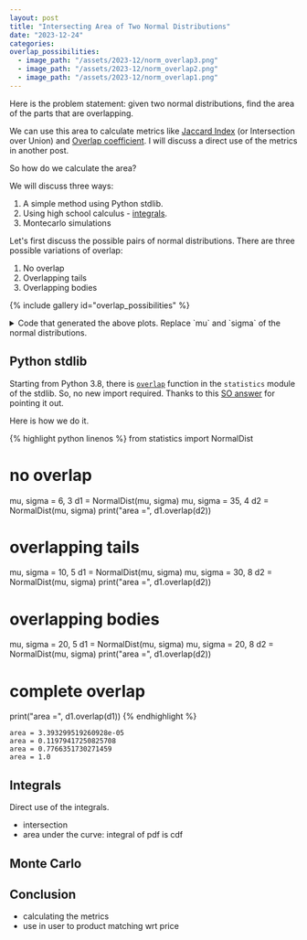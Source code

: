 ```yaml
---
layout: post
title: "Intersecting Area of Two Normal Distributions"
date: "2023-12-24"
categories:
overlap_possibilities:
  - image_path: "/assets/2023-12/norm_overlap3.png"
  - image_path: "/assets/2023-12/norm_overlap2.png"
  - image_path: "/assets/2023-12/norm_overlap1.png"
---
```


Here is the problem statement: given two normal distributions, find the area of the parts that are overlapping.

We can use this area to calculate metrics like [Jaccard Index](https://en.wikipedia.org/wiki/Jaccard_index) (or Intersection over Union) and [Overlap coefficient](https://en.wikipedia.org/wiki/Overlap_coefficient). I will discuss a direct use of the metrics in another post.

So how do we calculate the area?

We will discuss three ways:

1. A simple method using Python stdlib.
2. Using high school calculus - [integrals](https://en.wikipedia.org/wiki/Integral).
3. Montecarlo simulations

Let's first discuss the possible pairs of normal distributions. There are three possible variations of overlap:

1. No overlap
2. Overlapping tails
3. Overlapping bodies

{% include gallery id="overlap_possibilities" %}

<details close>
<summary>Code that generated the above plots. Replace `mu` and `sigma` of the normal distributions.</summary>

{% highlight python linenos %}
mu, sigma = 6, 3
d1 = NormalDist(mu, sigma)

mu, sigma = 35, 4
d2 = NormalDist(mu, sigma)

x = np.linspace(-10, 50, 150)
y1 = np.array([d1.pdf(i) for i in x])
y2 = np.array([d2.pdf(i) for i in x])

# Set the figsize
fig, ax = plt.subplots(figsize=(10, 6))
ax.plot(x, y1, label=f"mu = {d1.mean}; sigma = {d1.stdev}")
ax.plot(x, y2, label=f"mu = {d2.mean}; sigma = {d2.stdev}")
ax.fill_between(x, np.minimum(y1, y2), color="green", alpha=0.3)

ax.legend()
plt.show()
{% endhighlight %}
</details>

## Python stdlib

Starting from Python 3.8, there is [`overlap`](https://docs.python.org/3.8/library/statistics.html#statistics.NormalDist.overlap) function in the `statistics` module of the stdlib. So, no new import required. Thanks to this [SO answer](https://stackoverflow.com/a/55081018/2650427) for pointing it out.

Here is how we do it.

{% highlight python linenos %}
from statistics import NormalDist

# no overlap
mu, sigma = 6, 3
d1 = NormalDist(mu, sigma)
mu, sigma = 35, 4
d2 = NormalDist(mu, sigma)
print("area =", d1.overlap(d2))

# overlapping tails
mu, sigma = 10, 5
d1 = NormalDist(mu, sigma)
mu, sigma = 30, 8
d2 = NormalDist(mu, sigma)
print("area =", d1.overlap(d2))

# overlapping bodies
mu, sigma = 20, 5
d1 = NormalDist(mu, sigma)
mu, sigma = 20, 8
d2 = NormalDist(mu, sigma)
print("area =", d1.overlap(d2))

# complete overlap
print("area =", d1.overlap(d1))
{% endhighlight %}

```
area = 3.393299519260928e-05
area = 0.11979417250825708
area = 0.7766351730271459
area = 1.0
```

## Integrals

Direct use of the integrals.


- intersection
- area under the curve: integral of pdf is cdf







## Monte Carlo



## Conclusion

- calculating the metrics
- use in user to product matching wrt price


